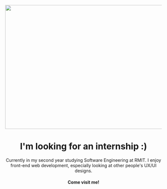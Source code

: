 <p align="center">
<img width="800" height="400" src="">
</p>

<h1 align="center">I'm looking for an internship :)</h1>

<p align="center">Currently in my second year studying Software Engineering at RMIT. I enjoy front-end web development, especially looking at other people's UX/UI designs.
</p>

<h4 align="center">Come visit me!</h4>
